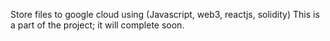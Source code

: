 Store files to google cloud using (Javascript, web3, reactjs, solidity)
This is a part of the project; it will complete soon.
